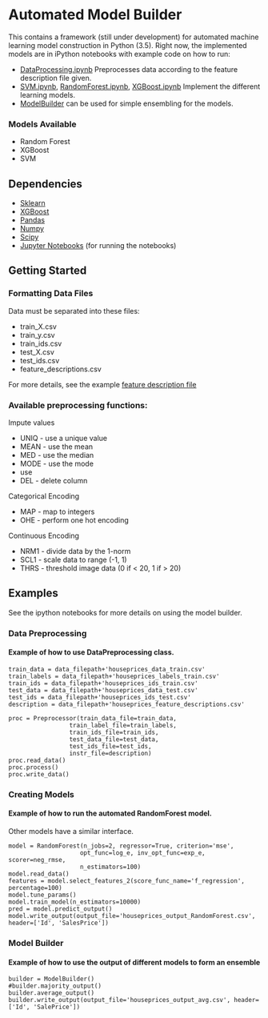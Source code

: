 # Automated Model Builder

This contains a framework (still under development) for automated machine learning model construction in Python (3.5).
Right now, the implemented models are in iPython notebooks with example code on how to run: 
* [DataProcessing.ipynb](DataProcessing.ipynb) Preprocesses data according to the feature description file given.
* [SVM.ipynb](SVM.ipynb), [RandomForest.ipynb](RandomForest.ipynb), [XGBoost.ipynb](XGBoost.ipynb) Implement the different learning models.
* [ModelBuilder](ModelBuilder.ipynb) can be used for simple ensembling for the models.

### Models Available
* Random Forest
* XGBoost
* SVM

## Dependencies

* [Sklearn](http://scikit-learn.org/stable/index.html)
* [XGBoost](http://xgboost.readthedocs.io/en/latest/python/python_intro.html)
* [Pandas](http://pandas.pydata.org/)
* [Numpy](http://www.numpy.org/)
* [Scipy](https://www.scipy.org/)
* [Jupyter Notebooks](https://jupyter.org/) (for running the notebooks)

## Getting Started

### Formatting Data Files

Data must be separated into these files:
* train_X.csv
* train_y.csv
* train_ids.csv
* test_X.csv
* test_ids.csv
* feature_descriptions.csv

For more details, see the example [feature description file](FeatureDescriptions.xlsx)

### Available preprocessing functions:

Impute values
* UNIQ - use a unique value
* MEAN - use the mean
* MED - use the median
* MODE - use the mode
* <number> use <number> 
* DEL - delete column

Categorical Encoding
* MAP - map to integers
* OHE - perform one hot encoding

Continuous Encoding
* NRM1 - divide data by the 1-norm
* SCL1 - scale data to range (-1, 1)
* THRS - threshold image data (0 if < 20, 1 if > 20)


## Examples

See the ipython notebooks for more details on using the model builder.

### Data Preprocessing

#### Example of how to use DataPreprocessing class.

```
train_data = data_filepath+'houseprices_data_train.csv'
train_labels = data_filepath+'houseprices_labels_train.csv'
train_ids = data_filepath+'houseprices_ids_train.csv'
test_data = data_filepath+'houseprices_data_test.csv'
test_ids = data_filepath+'houseprices_ids_test.csv'
description = data_filepath+'houseprices_feature_descriptions.csv'

proc = Preprocessor(train_data_file=train_data,
                 train_label_file=train_labels,
                 train_ids_file=train_ids,
                 test_data_file=test_data,
                 test_ids_file=test_ids,
                 instr_file=description)
proc.read_data()
proc.process()
proc.write_data()
```

### Creating Models

#### Example of how to run the automated RandomForest model.
Other models have a similar interface.

```
model = RandomForest(n_jobs=2, regressor=True, criterion='mse', 
                    opt_func=log_e, inv_opt_func=exp_e, scorer=neg_rmse,
                    n_estimators=100)
model.read_data()
features = model.select_features_2(score_func_name='f_regression', percentage=100)
model.tune_params()
model.train_model(n_estimators=10000)
pred = model.predict_output()
model.write_output(output_file='houseprices_output_RandomForest.csv', header=['Id', 'SalesPrice'])
```

### Model Builder

#### Example of how to use the output of different models to form an ensemble

```
builder = ModelBuilder()
#builder.majority_output()
builder.average_output()
builder.write_output(output_file='houseprices_output_avg.csv', header=['Id', 'SalePrice'])
```